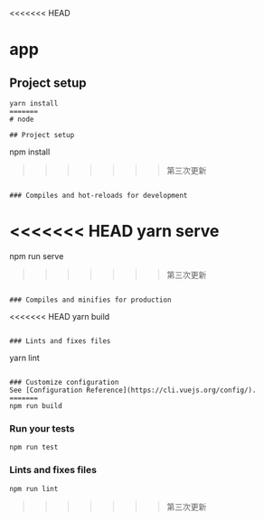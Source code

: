 <<<<<<< HEAD
# app

## Project setup
```
yarn install
=======
# node

## Project setup
```
npm install
>>>>>>> 第三次更新
```

### Compiles and hot-reloads for development
```
<<<<<<< HEAD
yarn serve
=======
npm run serve
>>>>>>> 第三次更新
```

### Compiles and minifies for production
```
<<<<<<< HEAD
yarn build
```

### Lints and fixes files
```
yarn lint
```

### Customize configuration
See [Configuration Reference](https://cli.vuejs.org/config/).
=======
npm run build
```

### Run your tests
```
npm run test
```

### Lints and fixes files
```
npm run lint
```
>>>>>>> 第三次更新
